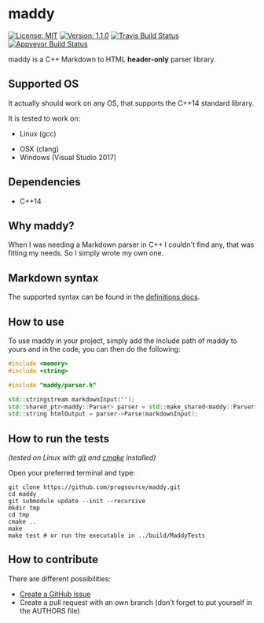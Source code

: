 # maddy

[![License: MIT](https://img.shields.io/badge/License-MIT-yellow.svg)](https://opensource.org/licenses/MIT)
[![Version: 1.1.0](https://img.shields.io/badge/Version-1.1.0-brightgreen.svg)](https://semver.org/)
[![Travis Build Status](https://travis-ci.org/progsource/maddy.svg?branch=master)](https://travis-ci.org/progsource/maddy)
[![Appveyor Build Status](https://ci.appveyor.com/api/projects/status/04m0lg27kigv1pg8/branch/master?svg=true)](https://ci.appveyor.com/project/progsource/maddy/branch/master)

maddy is a C++ Markdown to HTML **header-only** parser library.

## Supported OS

It actually should work on any OS, that supports the C++14 standard library.

It is tested to work on:

* Linux (gcc)
- OSX (clang)
- Windows (Visual Studio 2017)

## Dependencies

* C++14

## Why maddy?

When I was needing a Markdown parser in C++ I couldn't find any, that was
fitting my needs. So I simply wrote my own one.

## Markdown syntax

The supported syntax can be found in the [definitions docs](docs/definitions.md).

## How to use

To use maddy in your project, simply add the include path of maddy to yours
and in the code, you can then do the following:

```c++
#include <memory>
#include <string>

#include "maddy/parser.h"

std::stringstream markdownInput("");
std::shared_ptr<maddy::Parser> parser = std::make_shared<maddy::Parser>();
std::string htmlOutput = parser->Parse(markdownInput);
```

## How to run the tests

*(tested on Linux with
[git](https://git-scm.com/book/en/v2/Getting-Started-Installing-Git) and
[cmake](https://cmake.org/install/) installed)*

Open your preferred terminal and type:

```shell
git clone https://github.com/progsource/maddy.git
cd maddy
git submodule update --init --recursive
mkdir tmp
cd tmp
cmake ..
make
make test # or run the executable in ../build/MaddyTests
```

## How to contribute

There are different possibilities:

* [Create a GitHub issue](https://github.com/progsource/maddy/issues/new)
* Create a pull request with an own branch (don't forget to put yourself in the
  AUTHORS file)
